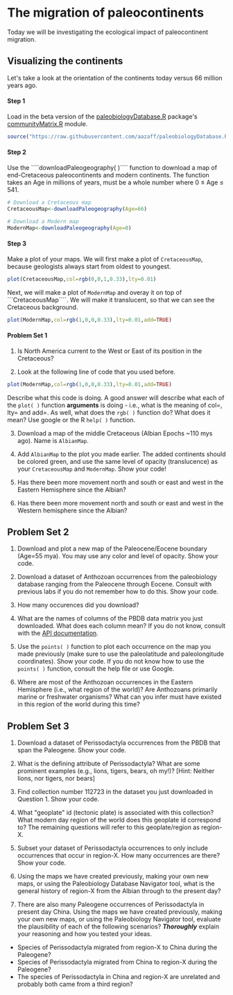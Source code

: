 # The migration of paleocontinents

Today we will be investigating the ecological impact of paleocontinent migration.

## Visualizing the continents

Let's take a look at the orientation of the continents today versus 66 million years ago.

#### Step 1
Load in the beta version of the [paleobiologyDatabase.R](https://github.com/aazaff/paleobiologyDatabase.R/blob/master/README.md#paleobiologydatabaser) package's [communityMatrix.R](https://github.com/aazaff/paleobiologyDatabase.R/blob/master/README.md#communitymatrixr) module.

````R
source("https://raw.githubusercontent.com/aazaff/paleobiologyDatabase.R/master/communityMatrix.R")
````

#### Step 2
<p>Use the ````downloadPaleogeography( )```` function to download a map of end-Cretaceous paleocontinents and modern continents. The function takes an Age in millions of years, must be a whole number where 0 &#8804; Age &#8804; 541. 


````R
# Download a Cretaceous map
CretaceousMap<-downloadPaleogeography(Age=66)

# Download a Modern map
ModernMap<-downloadPaleogeography(Age=0)
````

#### Step 3
Make a plot of your maps. We will first make a plot of ````CretaceousMap````, because geologists always start from oldest to youngest.

````R
plot(CretaceousMap,col=rgb(0,0,1,0.33),lty=0.01)
````

Next, we will make a plot of ````ModernMap```` and overay it on top of ```CretaceousMap````. We will make it translucent, so that we can see the Cretaceous background.

````R
plot(ModernMap,col=rgb(1,0,0,0.33),lty=0.01,add=TRUE)
````

#### Problem Set 1

1) Is North America current to the West or East of its position in the Cretaceous?

2) Look at the following line of code that you used before.
````R
plot(ModernMap,col=rgb(1,0,0,0.33),lty=0.01,add=TRUE)
````
Describe what this code is doing. A good answer will describe what each of the ````plot( )```` function **arguments** is doing - i.e., what is the meaning of col=, lty= and add=. As well, what does the ````rgb( )```` function do? What does it mean? Use google or the R ````help( )```` function.

3) Download a map of the middle Cretaceous (Albian Epochs ~110 mys ago). Name is ````AlbianMap````. 

4) Add ````AlbianMap```` to the plot you made earlier. The added continents should be colored green, and use the same level of opacity (translucence) as your ````CretaceousMap```` and ````ModernMap````. Show your code!

5) Has there been more movement north and south or east and west in the Eastern Hemisphere since the Albian?

6) Has there been more movement north and south or east and west in the Western hemisphere since the Albian?

## Problem Set 2

1) Download and plot a new map of the Paleocene/Eocene boundary (Age=55 mya). You may use any color and level of opacity. Show your code.

2) Download a dataset of Anthozoan occurrences from the paleobiology database ranging from the Paleocene through Eocene. Consult with previous labs if you do not remember how to do this. Show your code.

3) How many occurences did you download?

4) What are the names of columns of the PBDB data matrix you just downloaded. What does each column mean? If you do not know, consult with the [API documentation](https://paleobiodb.org/data1.2/occs/list_doc.html). 

5) Use the ````points( )```` function to plot each occurrence on the map you made previously (make sure to use the paleolatitude and paleolongitude coordinates). Show your code. If you do not know how to use the ````points( )```` function, consult the help file or use Google.

6) Where are most of the Anthozoan occurrences in the Eastern Hemisphere (i.e., what region of the world)? Are Anthozoans primarily marine or freshwater organisms? What can you infer must have existed in this region of the world during this time?

## Problem Set 3

1) Download a dataset of Perissodactyla occurrences from the PBDB that span the Paleogene. Show your code.

2) What is the defining attribute of Perissodactyla? What are some prominent examples (e.g., lions, tigers, bears, oh my!)? [Hint: Neither lions, nor tigers, nor bears]

3) Find collection number 112723 in the dataset you just downloaded in Question 1. Show your code.

4) What "geoplate" id (tectonic plate) is associated with this collection? What modern day region of the world does this geoplate id correspond to? The remaining questions will refer to this geoplate/region as region-X.

5) Subset your dataset of Perissodactyla occurrences to only include occurrences that occur in region-X. How many occurrences are there? Show your code.

6) Using the maps we have created previously, making your own new maps, or using the Paleobiology Database Navigator tool, what is the general history of region-X from the Albian through to the present day?

7) There are also many Paleogene occurrences of Perissodactyla in present day China. Using the maps we have created previously, making your own new maps, or using the Paleobiology Navigator tool, evaluate the plausibility of each of the following scenarios? ***Thoroughly*** explain your reasoning and how you tested your ideas.

+ Species of Perissodactyla migrated from region-X to China during the Paleogene?
+ Species of Perissodactyla migrated from China to region-X during the Paleogene?
+ The species of Perissodactyla in China and region-X are unrelated and probably both came from a third region? 

